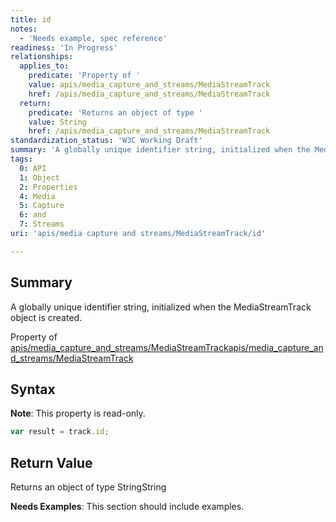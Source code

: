 ```yaml
---
title: id
notes:
  - 'Needs example, spec reference'
readiness: 'In Progress'
relationships:
  applies_to:
    predicate: 'Property of '
    value: apis/media_capture_and_streams/MediaStreamTrack
    href: /apis/media_capture_and_streams/MediaStreamTrack
  return:
    predicate: 'Returns an object of type '
    value: String
    href: /apis/media_capture_and_streams/MediaStreamTrack
standardization_status: 'W3C Working Draft'
summary: 'A globally unique identifier string, initialized when the MediaStreamTrack object is created.'
tags:
  0: API
  1: Object
  2: Properties
  4: Media
  5: Capture
  6: and
  7: Streams
uri: 'apis/media capture and streams/MediaStreamTrack/id'

---
```

## Summary

A globally unique identifier string, initialized when the MediaStreamTrack object is created.

Property of [apis/media\_capture\_and\_streams/MediaStreamTrack](/apis/media_capture_and_streams/MediaStreamTrack)[apis/media\_capture\_and\_streams/MediaStreamTrack](/apis/media_capture_and_streams/MediaStreamTrack)

## Syntax

**Note**: This property is read-only.

``` js
var result = track.id;
```

## Return Value

Returns an object of type StringString

**Needs Examples**: This section should include examples.

